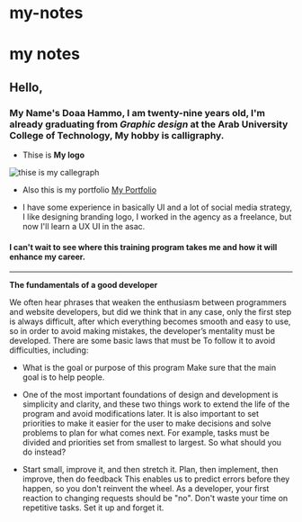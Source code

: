 # my-notes
# my notes



## Hello,
 

 ### My Name's **Doaa Hammo**, I am twenty-nine years old, I'm already graduating from _Graphic design_ at the **Arab University College of Technology**, My hobby is calligraphy.
 
- Thise is **My logo**  

 ![thise is my callegraph](https://cdn.myportfolio.com/18da1f7b-7c57-41fa-831d-fcf0ab3a0373/32b00464-32a8-4e54-b581-2d3b9ecc9ef5_rwc_0x0x1080x1080x4096.png?h=d24047527252e84ba0f3dd946e05bf4f) 

 - Also this is my portfolio [My Portfolio](https://duaahammo.myportfolio.com/welcome-page)

 - I have some experience in basically UI and a lot of social media strategy, I like designing branding logo, I worked in the agency as a freelance, but now I'll learn a UX UI in the asac.
  
  ####  I can't wait to see where this training program takes me and how it will enhance my career.

*****
  **The fundamentals of a good developer**

We often hear phrases that weaken the enthusiasm between programmers and website developers, but did we think that in any case, only the first step is always difficult, after which everything becomes smooth and easy to use, so in order to avoid making mistakes, the developer’s mentality must be developed. There are some basic laws that must be To follow it to avoid difficulties, including:
* What is the goal or purpose of this program Make sure that the main goal is to help people.

* One of the most important foundations of design and development is simplicity and clarity, and these two things work to extend the life of the program and avoid modifications later.
It is also important to set priorities to make it easier for the user to make decisions and solve problems to plan for what comes next. For example, tasks must be divided and priorities set from smallest to largest.
So what should you do instead?

* Start small, improve it, and then stretch it.
Plan, then implement, then improve, then do feedback
This enables us to predict errors before they happen, so you don't reinvent the wheel.
As a developer, your first reaction to changing requests should be "no".
Don't waste your time on repetitive tasks. Set it up and forget it.
